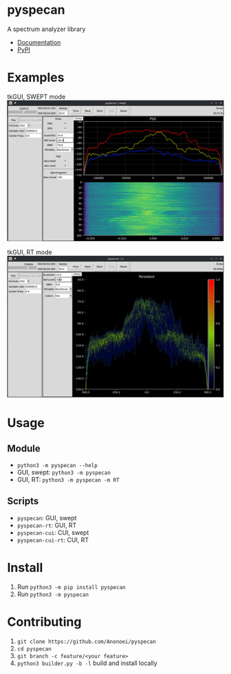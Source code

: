 # pyspecan
 A spectrum analyzer library

 - [Documentation](https://anonoei.github.io/pyspecan/)
 - [PyPI](https://pypi.org/project/pyspecan/)

# Examples
tkGUI, SWEPT mode
![tkGUI_Swept](/media/SWEPT_tkGUI.png)

tkGUI, RT mode
![tkGUI_RT](/media/RT_tkGUI.png)

# Usage
## Module
- `python3 -m pyspecan --help`
- GUI, swept: `python3 -m pyspecan`
- GUI, RT: `python3 -m pyspecan -m RT`

## Scripts
- `pyspecan`: GUI, swept
- `pyspecan-rt`: GUI, RT
- `pyspecan-cui`: CUI, swept
- `pyspecan-cui-rt`: CUI, RT

# Install
1. Run `python3 -m pip install pyspecan`
2. Run `python3 -m pyspecan`

# Contributing
1. `git clone https://github.com/Anonoei/pyspecan`
2. `cd pyspecan`
3. `git branch -c feature/<your feature>`
4. `python3 builder.py -b -l` build and install locally
